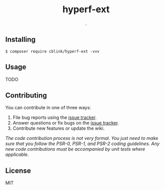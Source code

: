 <h1 align="center"> hyperf-ext </h1>

<p align="center"> .</p>


## Installing

```shell
$ composer require cblink/hyperf-ext -vvv
```

## Usage

TODO

## Contributing

You can contribute in one of three ways:

1. File bug reports using the [issue tracker](https://github.com/cblink/hyperf-ext/issues).
2. Answer questions or fix bugs on the [issue tracker](https://github.com/cblink/hyperf-ext/issues).
3. Contribute new features or update the wiki.

_The code contribution process is not very formal. You just need to make sure that you follow the PSR-0, PSR-1, and PSR-2 coding guidelines. Any new code contributions must be accompanied by unit tests where applicable._

## License

MIT